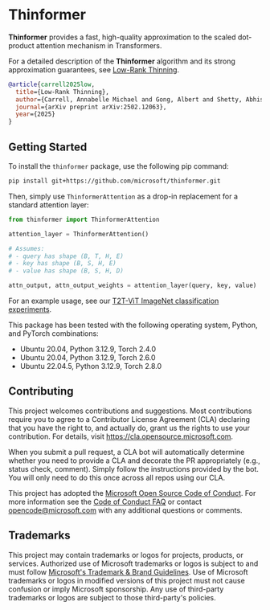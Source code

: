 # Thinformer

**Thinformer** provides a fast, high-quality approximation to the scaled dot-product attention mechanism in Transformers.

For a detailed description of the **Thinformer** algorithm and its strong approximation guarantees, see [Low-Rank Thinning](https://arxiv.org/pdf/2502.12063).

```bib
@article{carrell2025low,
  title={Low-Rank Thinning},
  author={Carrell, Annabelle Michael and Gong, Albert and Shetty, Abhishek and Dwivedi, Raaz and Mackey, Lester},
  journal={arXiv preprint arXiv:2502.12063},
  year={2025}
}
```

## Getting Started
To install the `thinformer` package, use the following pip command:
```bash
pip install git+https://github.com/microsoft/thinformer.git
```

Then, simply use `ThinformerAttention` as a drop-in replacement for a standard attention layer:

```python
from thinformer import ThinformerAttention

attention_layer = ThinformerAttention()

# Assumes:
# - query has shape (B, T, H, E)
# - key has shape (B, S, H, E)
# - value has shape (B, S, H, D)

attn_output, attn_output_weights = attention_layer(query, key, value)
```

For an example usage, see our [T2T-ViT ImageNet classification experiments](./examples/t2t/README.md).

This package has been tested with the following operating system, Python, and PyTorch combinations:
- Ubuntu 20.04, Python 3.12.9, Torch 2.4.0
- Ubuntu 20.04, Python 3.12.9, Torch 2.6.0
- Ubuntu 22.04.5, Python 3.12.9, Torch 2.8.0

## Contributing

This project welcomes contributions and suggestions.  Most contributions require you to agree to a
Contributor License Agreement (CLA) declaring that you have the right to, and actually do, grant us
the rights to use your contribution. For details, visit https://cla.opensource.microsoft.com.

When you submit a pull request, a CLA bot will automatically determine whether you need to provide
a CLA and decorate the PR appropriately (e.g., status check, comment). Simply follow the instructions
provided by the bot. You will only need to do this once across all repos using our CLA.

This project has adopted the [Microsoft Open Source Code of Conduct](https://opensource.microsoft.com/codeofconduct/).
For more information see the [Code of Conduct FAQ](https://opensource.microsoft.com/codeofconduct/faq/) or
contact [opencode@microsoft.com](mailto:opencode@microsoft.com) with any additional questions or comments.

## Trademarks

This project may contain trademarks or logos for projects, products, or services. Authorized use of Microsoft
trademarks or logos is subject to and must follow
[Microsoft's Trademark & Brand Guidelines](https://www.microsoft.com/en-us/legal/intellectualproperty/trademarks/usage/general).
Use of Microsoft trademarks or logos in modified versions of this project must not cause confusion or imply Microsoft sponsorship.
Any use of third-party trademarks or logos are subject to those third-party's policies.
